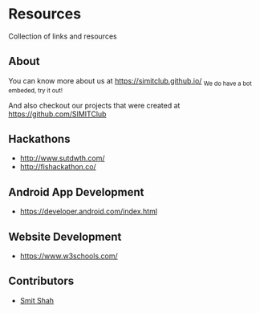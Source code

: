 # Resources
Collection of links and resources

## About
You can know more about us at https://simitclub.github.io/ <sub>We do have a bot embeded, try it out!</sub>

And also checkout our projects that were created at https://github.com/SIMITClub

## Hackathons
- http://www.sutdwth.com/
- http://fishackathon.co/

## Android App Development
- https://developer.android.com/index.html

## Website Development
- https://www.w3schools.com/

## Contributors
- [Smit Shah](https://github.com/shah-smit)


